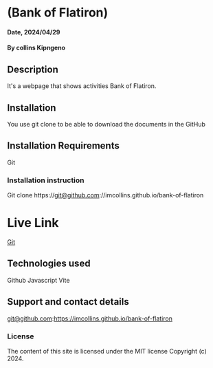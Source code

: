 # (Bank of Flatiron)

#### Date, 2024/04/29

#### By collins Kipngeno

## Description
It's a webpage that shows activities  Bank of Flatiron.

## Installation
You use git clone to be able to download the documents in the GitHub

## Installation Requirements
Git

### Installation instruction

Git clone https://git@github.com://imcollins.github.io/bank-of-flatiron



# Live Link
[Git](https://imcollins.github.io/bank-of-flatiron)

## Technologies used
Github
Javascript
Vite

## Support and contact details
git@github.com:https://imcollins.github.io/bank-of-flatiron

### License
The content of this site is licensed under the MIT license
Copyright (c) 2024.
